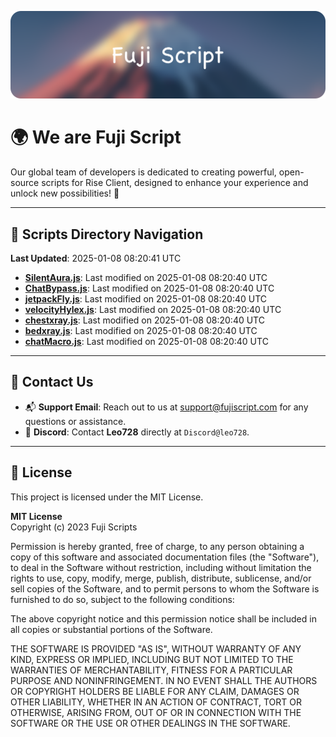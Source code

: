 ![Banner](.github/b.webp)

# 🌍 **We are Fuji Script**

Our global team of developers is dedicated to creating powerful, open-source scripts for Rise Client, designed to enhance your experience and unlock new possibilities! 🌟

---
<!-- SCRIPTS_NAVIGATION_START -->
## 📂 **Scripts Directory Navigation**

**Last Updated**: 2025-01-08 08:20:41 UTC

- **[SilentAura.js](scripts/SilentAura.js)**: Last modified on 2025-01-08 08:20:40 UTC
- **[ChatBypass.js](scripts/ChatBypass.js)**: Last modified on 2025-01-08 08:20:40 UTC
- **[jetpackFly.js](scripts/jetpackFly.js)**: Last modified on 2025-01-08 08:20:40 UTC
- **[velocityHylex.js](scripts/velocityHylex.js)**: Last modified on 2025-01-08 08:20:40 UTC
- **[chestxray.js](scripts/chestxray.js)**: Last modified on 2025-01-08 08:20:40 UTC
- **[bedxray.js](scripts/bedxray.js)**: Last modified on 2025-01-08 08:20:40 UTC
- **[chatMacro.js](scripts/chatMacro.js)**: Last modified on 2025-01-08 08:20:40 UTC

<!-- SCRIPTS_NAVIGATION_END -->

---

## 💬 **Contact Us**  
- 📬 **Support Email**: Reach out to us at [support@fujiscript.com](mailto:support@fujiscript.com) for any questions or assistance.  
- 💬 **Discord**: Contact **Leo728** directly at `Discord@leo728`.

---

## 📜 **License**

This project is licensed under the MIT License.  

**MIT License**  
Copyright (c) 2023 Fuji Scripts  

Permission is hereby granted, free of charge, to any person obtaining a copy of this software and associated documentation files (the "Software"), to deal in the Software without restriction, including without limitation the rights to use, copy, modify, merge, publish, distribute, sublicense, and/or sell copies of the Software, and to permit persons to whom the Software is furnished to do so, subject to the following conditions:  

The above copyright notice and this permission notice shall be included in all copies or substantial portions of the Software.  

THE SOFTWARE IS PROVIDED "AS IS", WITHOUT WARRANTY OF ANY KIND, EXPRESS OR IMPLIED, INCLUDING BUT NOT LIMITED TO THE WARRANTIES OF MERCHANTABILITY, FITNESS FOR A PARTICULAR PURPOSE AND NONINFRINGEMENT. IN NO EVENT SHALL THE AUTHORS OR COPYRIGHT HOLDERS BE LIABLE FOR ANY CLAIM, DAMAGES OR OTHER LIABILITY, WHETHER IN AN ACTION OF CONTRACT, TORT OR OTHERWISE, ARISING FROM, OUT OF OR IN CONNECTION WITH THE SOFTWARE OR THE USE OR OTHER DEALINGS IN THE SOFTWARE.  
